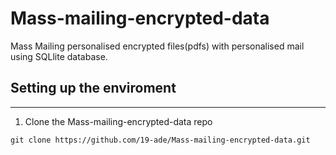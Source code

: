 # Mass-mailing-encrypted-data
Mass Mailing personalised encrypted files(pdfs) with personalised mail using SQLlite database.

## Setting up the enviroment
------------------------------------------------------------------------

1. Clone the Mass-mailing-encrypted-data repo

```
git clone https://github.com/19-ade/Mass-mailing-encrypted-data.git
```

